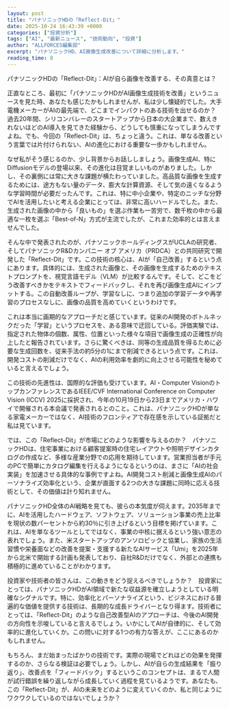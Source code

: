 ```yaml
---
layout: post
title: "パナソニックHDの「Reflect-Dit」"
date: 2025-10-24 16:43:39 +0000
categories: ["投資分析"]
tags: ["AI", "最新ニュース", "技術動向", "投資"]
author: "ALLFORCES編集部"
excerpt: "パナソニックHD、AI画像生成改善について詳細に分析します。"
reading_time: 8
---
```


パナソニックHDの「Reflect-Dit」：AIが自ら画像を改善する、その真意とは？

正直なところ、最初に「パナソニックHDがAI画像生成技術を改善」というニュースを見た時、あなたも感じたかもしれませんが、私は少し懐疑的でした。大手電機メーカーがAIの最先端で、どこまでインパクトのある技術を出せるのか？　過去20年間、シリコンバレーのスタートアップから日本の大企業まで、数えきれないほどのAI導入を見てきた経験から、どうしても慎重になってしまうんですよね。でも、今回の「Reflect-Dit」は、ちょっと違う。これは、単なる改善という言葉では片付けられない、AIの進化における重要な一歩かもしれません。

なぜ私がそう感じるのか、少し背景からお話ししましょう。画像生成AI、特にDiffusionモデルの登場以来、その進化は目覚ましいものがありました。しかし、その裏側には常に大きな課題が横たわっていました。高品質な画像を生成するためには、途方もない量のデータ、膨大な計算資源、そして気の遠くなるような学習時間が必要だったんです。これは、特に中小企業や、特定のニッチな分野でAIを活用したいと考える企業にとっては、非常に高いハードルでした。また、生成された画像の中から「良いもの」を選ぶ作業も一苦労で、数千枚の中から最適な一枚を選ぶ「Best-of-N」方式が主流でしたが、これまた効率的とは言えませんでした。

そんな中で発表されたのが、パナソニックホールディングスがUCLAの研究者、そしてパナソニックR&Dカンパニー オブ アメリカ（PRDCA）との共同研究で開発した「Reflect-Dit」です。この技術の核心は、AIが「自己改善」するという点にあります。具体的には、生成された画像と、その画像を生成するためのテキストプロンプトを、視覚言語モデル（VLM）が比較するんです。そして、どこをどう改善すべきかをテキストでフィードバックし、それを再び画像生成AIにインプットする。この自動改善ループが、学習なしに、つまり追加の学習データや再学習のプロセスなしに、画像の品質を高めていくというわけです。

これは本当に画期的なアプローチだと感じています。従来のAI開発のボトルネックだった「学習」というプロセスを、ある意味で迂回している。評価実験では、指定された物体の個数、属性、位置といった様々な項目で画像生成の正確性が向上したと報告されています。さらに驚くべきは、同等の生成品質を得るために必要な生成回数を、従来手法の約5分の1にまで削減できるという点です。これは、開発コストの削減だけでなく、AIの利用効率を劇的に向上させる可能性を秘めていると言えるでしょう。

この技術の先進性は、国際的な評価も受けています。AI・Computer VisionのトップカンファレンスであるIEEE/CVF International Conference on Computer Vision (ICCV) 2025に採択され、今年の10月19日から23日までアメリカ・ハワイで開催される本会議で発表されるとのこと。これは、パナソニックHDが単なる家電メーカーではなく、AI技術のフロンティアで存在感を示している証拠だと私は見ています。

では、この「Reflect-Dit」が市場にどのような影響を与えるのか？　パナソニックHDは、住宅事業における顧客提案時の住宅レイアウトや照明デザインカタログの作成など、多様な産業分野での応用を期待しています。営業担当者が手元のPCで簡単にカタログ編集を行えるようになるというのは、まさに「AIの社会実装」を加速させる具体的な事例ですよね。AI開発コスト削減と画像生成AIのパーソナライズ効率化という、企業が直面する2つの大きな課題に同時に応える技術として、その価値は計り知れません。

パナソニックHD全体のAI戦略を見ても、彼らの本気度が伺えます。2035年までに、AIを活用したハードウェア、ソフトウェア、ソリューション事業の売上比率を現状の数パーセントから約30％に引き上げるという目標を掲げています。これは、AIを単なるツールとしてではなく、事業の中核に据えるという強い意志の表れでしょう。また、米スタートアップのアンソロピックと協業し、家族の生活習慣や栄養面などの改善を提案・支援する新たなAIサービス「Umi」を2025年から北米で開始する計画も発表しており、自社R&Dだけでなく、外部との連携も積極的に進めていることがわかります。

投資家や技術者の皆さんは、この動きをどう捉えるべきでしょうか？　投資家にとっては、パナソニックHDがAI領域で新たな収益源を確立しようとしている明確なシグナルです。特に、効率化とパーソナライズという、ビジネスにおける普遍的な価値を提供する技術は、長期的な成長ドライバーとなり得ます。技術者にとっては、「Reflect-Dit」のような自己改善型AIのアプローチは、今後のAI開発の方向性を示唆していると言えるでしょう。いかにしてAIが自律的に、そして効率的に進化していくか。この問いに対する1つの有力な答えが、ここにあるのかもしれません。

もちろん、まだ始まったばかりの技術です。実際の現場でどれほどの効果を発揮するのか、さらなる検証は必要でしょう。しかし、AIが自らの生成結果を「振り返り」、改善点を「フィードバック」するというこのコンセプトは、まるで人間が試行錯誤を繰り返しながら成長していく過程を見ているようです。あなたも、この「Reflect-Dit」が、AIの未来をどのように変えていくのか、私と同じようにワクワクしているのではないでしょうか？

